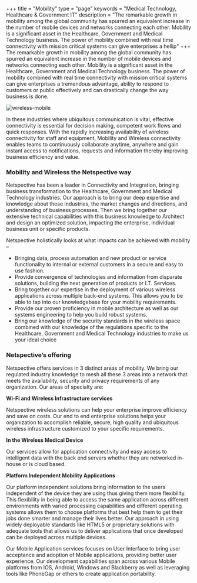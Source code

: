 +++
title = "Mobility"
type = "page"
keywords = "Medical Technology, Healthcare & Government IT"
description = "The remarkable growth in mobility among the global community has spurred an equivalent increase in the number of mobile devices and networks connecting each other. Mobility is a significant asset in the Healthcare, Government and Medical Technology business. The power of mobility combined with real time connectivity with mission critical systems can give enterprises a  hellip"
+++
The remarkable growth in mobility among the global community has spurred an equivalent increase in the number of mobile devices and networks connecting each other. Mobility is a significant asset in the Healthcare, Government and Medical Technology business. The power of mobility combined with real time connectivity with mission critical systems can give enterprises a tremendous advantage, ability to respond to customers or public effectively and can drastically change the way business is done.

![wireless-mobile](/img/technology-services/wireless-mobile.jpg#center)

In these industries where ubiquitous communication is vital, effective connectivity is essential for decision making, competent work flows and quick responses. With the rapidly increasing availability of wireless connectivity for staff and equipment, Mobility and Wireless connectivity enables teams to continuously collaborate anytime, anywhere and gain instant access to notifications, requests and information thereby improving business efficiency and value.

### Mobility and Wireless the Netspective way

Netspective has been a leader in Connectivity and Integration, bringing business transformation to the Healthcare, Government and Medical Technology industries. Our approach is to bring our deep expertise and knowledge about these industries, the market changes and directions, and understanding of business processes. Then we bring together our extensive technical capabilities with this business knowledge to Architect and design an optimized solution, impacting the enterprise, individual business unit or specific products.

Netspective holistically looks at what impacts can be achieved with mobility –

* Bringing data, process automation and new product or service functionality to internal or external customers in a secure and easy to use fashion.
* Provide convergence of technologies and information from disparate solutions, building the next generation of products or I.T. Services.
* Bring together our expertise in the deployment of various wireless applications across multiple back-end systems. This allows you to be able to tap into our knowledgebase for your mobility requirements.
* Provide our proven proficiency in mobile architecture as well as our systems engineering to help you build robust systems.
* Bring our knowledge of the security standards in the wireless space combined with our knowledge of the regulations specific to the Healthcare, Government and Medical Technology industries to make us your ideal choice

### Netspective’s offering

Netspective offers services in 3 distinct areas of mobility. We bring our regulated industry knowledge to mesh all these 3 areas into a network that meets the availability, security and privacy requirements of any organization. Our areas of specialty are:

**Wi-Fi and Wireless Infrastructure services**

Netspective wireless solutions can help your enterprise improve efficiency and save on costs. Our end to end enterprise solutions helps your organization to accomplish reliable, secure, high quality and ubiquitous wireless infrastructure customized to your specific requirements.

**In the Wireless Medical Device**

Our services allow for application connectivity and easy access to intelligent data with the back end servers whether they are networked in-house or is cloud based.

**Platform Independent Mobility Applications**

Our platform independent solutions bring information to the users independent of the device they are using thus giving them more flexibility. This flexibility in being able to access the same application across different environments with varied processing capabilities and different operating systems allows them to choose platforms that best help them to get their jobs done smarter and manage their lives better. Our approach in using widely deployable standards like HTML5 or proprietary solutions with adequate tools that allows us to deliver applications that once developed can be deployed across multiple devices.

Our Mobile Application services focuses on User Interface to bring user acceptance and adoption of Mobile applications, providing better user experience. Our development capabilities span across various Mobile platforms from IOS, Android, Windows and Blackberry as well as leveraging tools like PhoneGap or others to create application portability.



